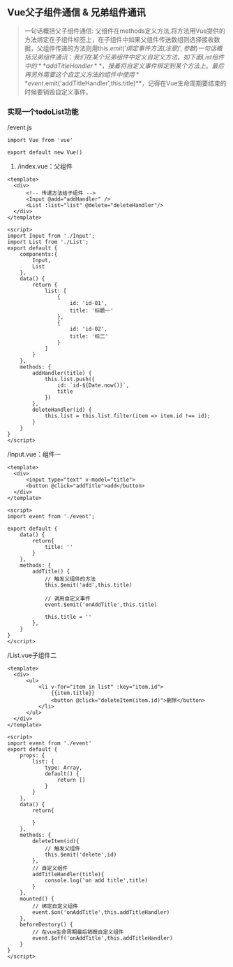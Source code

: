 ## Vue父子组件通信 & 兄弟组件通讯
> 一句话概括父子组件通信: 父组件在methods定义方法,将方法用Vue提供的方法绑定在子组件标签上，在子组件中如果父组件传送数组则选择接收数据，父组件传递的方法则用this.$emit('绑定事件方法(注意)',参数)
> 一句话概括兄弟组件通讯：我们在某个兄弟组件中定义自定义方法，如下面List组件中的**addTitleHandler**，接着将自定义事件绑定到某个方法上。最后再另外需要这个自定义方法的组件中使用**event.$emit('addTitleHandler',this.title)**，记得在Vue生命周期要结束的时候要销毁自定义事件。
### 实现一个todoList功能
/event.js
```JS
import Vue from 'vue'

export default new Vue()
```

1. /index.vue：父组件
```vue
<template>
  <div>
      <!-- 传递方法给子组件 -->
      <Input @add="addHandler" />
      <List :list="list" @delete="deleteHandler"/>
  </div>
</template>

<script>
import Input from './Input';
import List from './List';
export default {
    components:{
        Input,
        List
    },
    data() {
        return {
            list: [
                {
                    id: 'id-01',
                    title: '标题一'
                },
                {
                    id: 'id-02',
                    title: '标二'
                }
            ]
        }
    },
    methods: {
        addHandler(title) {
            this.list.push({
                id: `id-${Date.now()}`,
                title
            })
        },
        deleteHandler(id) {
            this.list = this.list.filter(item => item.id !== id);
        }
    }
}
</script>
```

/Input.vue：组件一
```vue
<template>
  <div>
      <input type="text" v-model="title">
      <button @click="addTitle">add</button>
  </div>
</template>

<script>
import event from './event';

export default {
    data() {
        return{
            title: ''
        }
    },
    methods: {
        addTitle() {
            // 触发父组件的方法
            this.$emit('add',this.title)

            // 调用自定义事件
            event.$emit('onAddTitle',this.title)

            this.title = ''
        },
    }
}
</script>
```

/List.vue子组件二
```vue
<template>
  <div>
      <ul>
          <li v-for="item in list" :key="item.id">
              {{item.title}}
              <button @click="deleteItem(item.id)">删除</button>
          </li>
      </ul>
  </div>
</template>

<script>
import event from './event'
export default {
    props: {
        list: {
            type: Array,
            default() {
                return []
            }
        }
    },
    data() {
        return{

        }
    },
    methods: {
        deleteItem(id){
            // 触发父组件
            this.$emit('delete',id)
        },
        // 自定义组件
        addTitleHandler(title){
            console.log('on add title',title)
        }
    },
    mounted() {
        // 绑定自定义组件
        event.$on('onAddTitle',this.addTitleHandler)
    },
    beforeDestory() {
        // 在vue生命周期最后销毁自定义组件
        event.$off('onAddTitle',this.addTitleHandler)
    }
}
</script>
```